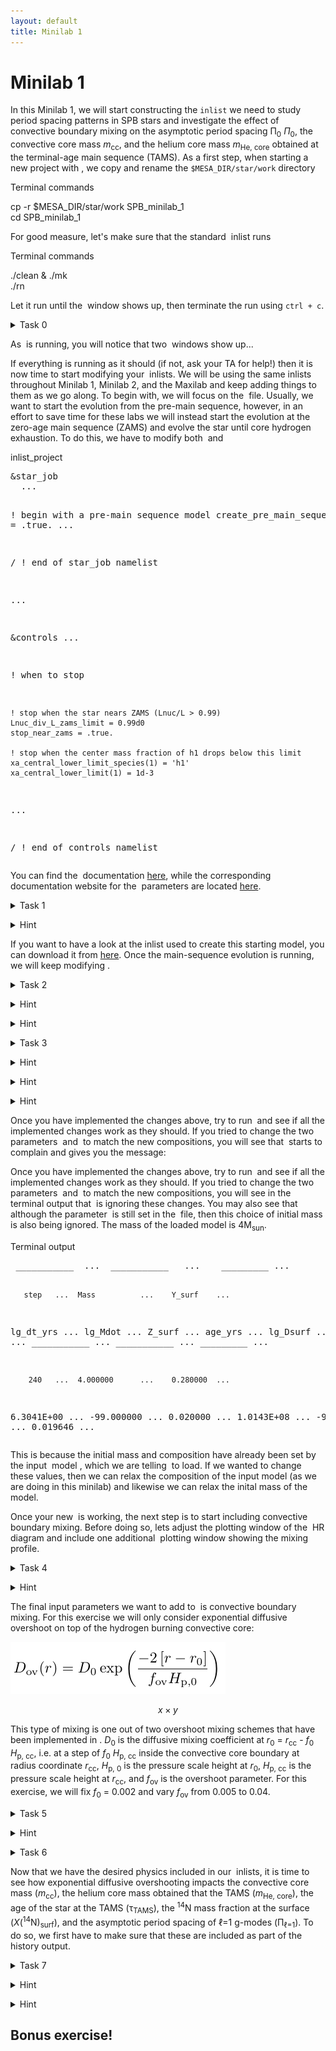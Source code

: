 ```yaml
---
layout: default
title: Minilab 1
---
```

# Minilab 1

In this Minilab 1, we will start constructing the `inlist` we need to study period spacing patterns in SPB stars and investigate the effect of convective boundary mixing on the asymptotic period spacing &Pi;<sub>0</sub> $\Pi_0$, the convective core mass <i>m</i><sub>cc</sub>, and the helium core mass <i>m</i><sub>He, core</sub> obtained at the terminal-age main sequence (TAMS). As a first step, when starting a new project with <math>MESA</math>, we copy and rename the `$MESA_DIR/star/work` directory

<div class="terminal-title"> Terminal commands </div> 
<div class="terminal">
  <p>cp -r $MESA_DIR/star/work SPB_minilab_1 <br>
  cd SPB_minilab_1</p>
</div>

For good measure, let's make sure that the standard <math>MESA</math> inlist runs
<div class="terminal-title"> Terminal commands </div> 
<div class="terminal">
  <p>./clean & ./mk <br>
  ./rn</p>
</div>


Let it run until the <math>pgstar</math> window shows up, then terminate the run using `ctrl + c`. 

<task><details>
<summary>Task 0</summary><p>
Copy and rename the <code>$MESA_DIR/star/work</code> directory as demonstrated above, then compile and run <math>MESA</math> to check that everything is running as it should.
</p></details></task>

As <math>MESA</math> is running, you will notice that two <math>pgstar</math> windows show up...

If everything is running as it should (if not, ask your TA for help!) then it is now time to start modifying your <math>MESA</math> inlists. We will be using the same inlists throughout Minilab 1, Minilab 2, and the Maxilab and keep adding things to them as we go along. To begin with, we will focus on the <math>inlist_project</math> file. Usually, we want to start the evolution from the pre-main sequence, however, in an effort to save time for these labs we will instead start the evolution at the zero-age main sequence (ZAMS) and evolve the star until core hydrogen exhaustion. To do this, we have to modify both <math>&star_job</math> and <math>&controls</math>

<div class="filetext-title"> inlist_project </div> 
<div class="filetext"><p><pre class="pre-filetext">
&star_job
  ...

  ! begin with a pre-main sequence model
    create_pre_main_sequence_model = .true.
  ...

/ ! end of star_job namelist

...

&controls
  ...

  ! when to stop

    ! stop when the star nears ZAMS (Lnuc/L > 0.99)
    Lnuc_div_L_zams_limit = 0.99d0
    stop_near_zams = .true.

    ! stop when the center mass fraction of h1 drops below this limit
    xa_central_lower_limit_species(1) = 'h1'
    xa_central_lower_limit(1) = 1d-3

  ...

/ ! end of controls namelist
</pre></p></div>

You can find the <math>&star_job</math> documentation [here](https://docs.mesastar.org/en/release-r23.05.1/reference/star_job.html), while the corresponding documentation website for the <math>&controls</math> parameters are located [here](https://docs.mesastar.org/en/release-r23.05.1/reference/controls.html).

<task><details>
<summary>Task 1</summary><p>
Modify the <math>&star_job</math> and <math>&controls</math> sections of <math>inlist_project</math> to start the evolution at the ZAMS by loading in the provided ZAMS model <a href="https://www.dropbox.com/s/o3djdn8d98rlln1/SPB_ZAMS_Y0.28_Z0.02.mod?dl=0">SPB_ZAMS_Y0.28_Z0.02.mod</a> for a 4M<sub>sun</sub> star and stop the evolution when the core <sup>1</sup>H mass fraction drops below 0.001. Also include an abundance window to the <math>pgstar</math> output, then try to evolve the star.
</p></details></task>

<hint><details>
<summary> Hint </summary><p>
The parameters that need to be changed are <code>create_pre_main_sequence_model</code> (<math>&star_job</math>) and <code>stop_near_zams</code>(<math>&controls</math>), while two additional parameters (<code>load_saved_model(</code> and <code>load_model_filename</code>) have to be included in <math>\&star_job</math> to load the <math>SPB_ZAMS_Y0.28_Z0.02.mod</math> file. To plot the abundance window, add <code>Abundance_win_flag = .true.</code> to <math>inlist_pgstar</math>.
</p></details></hint>

If you want to have a look at the inlist used to create this starting model, you can download it from [here](https://www.dropbox.com/s/elxoxppd67ojmtz/inlist_ZAMS_Y0.28_Z0.02?dl=0).
Once the main-sequence evolution is running, we will keep modifying <math>inlist_project</math>.

<task><details>
<summary>Task 2</summary><p>
What is the default nuclear network used by <math>MESA</math>? Change this in the <math>&star_job</math> section of <math>inlist_project</math> so <math>pp_cno_extras_o18_ne22.net</math> is used instead. Also include an abundance window to the <math>pgstar</math> output. What happens to the abundance <math>pgstar</math> window when you change the network?
</p></details></task>

<hint><details>
<summary> Hint </summary><p>
The parameters that need to be added in <math>inlist_project</math> are <code>change_net</code> and <code>new_net_name</code>.
</p></details></hint>

<hint><details>
<summary> Hint </summary><p>
Prior to changing the network, you can find out what the name of the default nuclear network is by running <math>MESA</math> and looking at the terminal output. Alternatively, you can look at the parameter <math>default_net_name</math> in the <a href="https://docs.mesastar.org/en/release-r23.05.1/reference/controls.html#nuclear-reaction-controls">nuclear networks controls</a> section of the <math>controls</math> documentation webpage.
</p></details></hint>


<task><details>
<summary>Task 3</summary><p>
Make the following additional changes to <math>inlist_project</math>. The text in the parenthesis indicate where in the <math>inlist_project</math> file the required changes have to be made.
</p>
<ul>
<li> Change the output LOGS directory to LOGS/4Msun_0fov (<math>&controls</math>). </li>
<li> Relax the composition to <i>X</i>=0.71, <i>Y</i>=0.276, and <i>Z</i>=0.014 (<math>&star_job</math>, <math>&kap</math>, and <math>&controls</math>). In <math>&controls</math> add the following two parameters: <code>relax_dY = 0.001</code> and <code>relax_dlnZ = 1d-2</code>. These latter two parameters determine how quickly the composition is relaxed to the new desired values of <i>Y</i> and <i>Z</i>. </li>
<li> Use the OP opacity tables for the <a href="https://ui.adsabs.harvard.edu/abs/2009ARA&A..47..481A">Asplund2009</a>  metal mixture (<math>&kap</math>) and make sure to also set the <code>Zbase</code> parameter (<math>&kap</math>) equal to 0.014 so the base metallicity of the opacity tables match the new value of <i>Z</i>. </li>
<li> Set <math>pgstar</math> to pause before terminating (<math>&star_job</math>). </li>
<li> Output history data at every time step instead of every fifth time step (<math>&controls</math>).</li>
</ul>
</details></task>

<hint><details>
<summary> Hint </summary><p>
The parameters that need to be added in <math>&star_job</math> are: <code>&relax_Y</code>, <code>&new_Y</code>, <code>&relax_Z</code>, <code>&new_Z</code>, <code>initial_zfracs</code>, and <code>pause_before_terminate</code>.
</p></details></hint>

<hint><details>
<summary> Hint </summary><p>
The parameters that need to be added in <math>&controls</math> are: <code>log_directory</code>, <code>&relax_dY = 0.001</code>, <code>&relax_dlnZ = 1d-2</code>, and <code>history_interval=1</code>.
</p></details></hint>

<hint><details>
<summary> Hint </summary><p>
Concerning figuring out how to set the <math>kap_file_prefix</math> parameter, you might notice if you look up this parameter on the <math>MESA</math> documentation website that the following options are listed: <math>gn93</math>, <math>gs98</math>, <math>a09</math>, <math>OP_gs98</math>, and <math>OP_a09_nans_removed_by_hand</math>. However, no explanation is given as to what these parameters actually stand for. From the naming of the parameters you might be able to guess which one you have to use, but if you want to be sure then one way to do this is to go to your <math>$MESA_DIR/data/kap_data/</math> directory and look at the files there. In the file names, everything before <math>_z#.#_x#.#.data</math> corresponds to the input options for the <math>kap_file_prefix</math> parameter. If you choose one of the files there and open it, then the first line of the file will give you the explanation and reference to the table.
</p></details></hint>

Once you have implemented the changes above, try to run <math>MESA</math> and see if all the implemented changes work as they should. If you tried to change the two parameters <math>initial_z</math> and <math>initial_y</math> to match the new compositions, you will see that <math>MESA</math> starts to complain and gives you the message:

Once you have implemented the changes above, try to run <math>MESA</math> and see if all the implemented changes work as they should. If you tried to change the two parameters <math>initial_z</math> and <math>initial_y</math> to match the new compositions, you will see in the terminal output that <math>MESA</math> is ignoring these changes. You may also see that although the parameter <math>initial_mass = 15</math> is still set in the <math>inlist_project</math> file, then this choice of initial mass is also being ignored. The mass of the loaded model is 4M<sub>sun</sub>.

<div class="terminal-title"> Terminal output </div> 
<div class="terminal"><pre class="pre-terminal">
 ___________  ...  ___________   ...	_________ ...

       step   ...  Mass          ...	Y_surf    ...
  lg_dt_yrs   ...  lg_Mdot       ...	Z_surf    ...
    age_yrs   ...  lg_Dsurf      ...	Z_cntr    ...
 ___________  ...  ___________   ...	_________ ...
 
        240   ...  4.000000      ...	0.280000  ...
 6.3041E+00   ...  -99.000000    ...	0.020000  ...
 1.0143E+08   ...  -9.311364     ...	0.019646  ...
</pre></div>


This is because the initial mass and composition have already been set by the input <math>MESA</math> model <math>SPB_ZAMS_Y0.28_Z0.02.mod</math>, which we are telling <math>MESA</math> to load. If we wanted to change these values, then we can relax the composition of the input model (as we are doing in this minilab) and likewise we can relax the inital mass of the model.

Once your new <math>inlist_project</math> is working, the next step is to start including convective boundary mixing. Before doing so, lets adjust the plotting window of the <math>pgstar</math> HR diagram and include one additional <math>pgstar</math> plotting window showing the mixing profile.


<task><details>
<summary>Task 4</summary><p>
Zoom in on the MS evolutionary track of the start in the <math>pgstar</math> HR window and include an additional <math>pgstar</math> window showing the mixing profile. 
</p></details></task>

<hint><details>
<summary> Hint </summary><p>
Modify the four input parameters <math>HR_logT_min</math>, <math>HR_logT_max</math>, <math>HR_logL_min</math>, and <math>HR_logL_max</math> in <math>inlist_pgstar</math>. You can do this on the fly while <math>MESA</math> is running. Look up "Mixing window" in the <math>MESA</math> <math>pgstar</math> documentation. The parameter you want to add to <math>inlist_pgstar</math> is <math>Mixing_win_flag</math>.
</p></details></hint>

The final input parameters we want to add to <math>inlist_project</math> is convective boundary mixing. For this exercise we will only consider exponential diffusive overshoot on top of the hydrogen burning convective core: 

<img src="./images/equation_overshoot.png" alt="Equation mixing" >

$$x \times y$$

This type of mixing is one out of two overshoot mixing schemes that have been implemented in <math>MESA</math>. <i>D</i><sub>0</sub> is the diffusive mixing coefficient at <i>r</i><sub>0</sub> = <i>r</i><sub>cc</sub> - <i>f</i><sub>0</sub> <i>H</i><sub>p, cc</sub>, i.e. at a step of <i>f</i><sub>0</sub> <i>H</i><sub>p, cc</sub> inside the convective core boundary at radius coordinate <i>r</i><sub>cc</sub>, <i>H</i><sub>p, 0</sub> is the pressure scale height at <i>r</i><sub>0</sub>, <i>H</i><sub>p, cc</sub> is the pressure scale height at <i>r</i><sub>cc</sub>, and <i>f</i><sub>ov</sub> is the overshoot parameter. For this exercise, we will fix <i>f</i><sub>0</sub> = 0.002 and vary <i>f</i><sub>ov</sub> from 0.005 to 0.04.


<task><details>
<summary>Task 5</summary><p>
Look up the parameters required to include convective boundary mixing (overshoot) in <math>MESA</math>. Include these parameters in <math>inlist_project</math> (<math>&controls</math>), replace the (:) with (1), set the overshoot scheme to exponential on top of the core during hydrogen burning, set <i>D</i><sub>0</sub> = 0.002, and choose a value for <i>f</i><sub>ov</sub> between 0.005 to 0.04. Run <math>MESA</math>. Change the name of your output LOGS directory <math>LOGS/4Msun_#fov</math> so that <math>#</math> corresponds to your choice of <i>f</i><sub>ov</sub>. What happens to the <math>pgstar</math> mixing and HR windows? Note that models with a higher <i>f</i><sub>ov</sub> parameter will take longer to run, so if your laptop is slow make sure to choose a low value and have someone else at your table choose a high value.
</p></details></task>

<hint><details>
<summary> Hint </summary><p>
The parameters to be added to <math>&controls</math> in <math>inlist_project</math> are: <math>overshoot_scheme(1)</math>, <math>overshoot_zone_type(1)</math>, <math>overshoot_zone_loc(1)</math>, <math>overshoot_bdy_loc(1)</math>, <math>overshoot_f(1)</math>, and <math>overshoot_f0(1) = 0.002</math>. <math>overshoot_f(1)</math> is the overshooting parameter that you will be varying.
</p></details></hint>

<task><details>
<summary>Task 6</summary><p>
Include <math>overshoot_D_min = 1d-2</math> in <math>inlist_project</math> (<math>&controls</math>). What happens to the mixing profile shown in your mixing window? What is the default value of <math>overshoot_D_min</math>?
</p></details></task>

Now that we have the desired physics included in our <math>MESA</math> inlists, it is time to see how exponential diffusive overshooting impacts the convective core mass (<i>m</i><sub>cc</sub>), the helium core mass obtained that the TAMS (<i>m</i><sub>He, core</sub>), the age of the star at the TAMS (&tau;<sub>TAMS</sub>), the <sup>14</sup>N mass fraction at the surface (<i>X</i>(<sup>14</sup>N)<sub>surf</sub>), and the asymptotic period spacing of &#8467;=1 g-modes (&Pi;<sub>&#8467;=1</sub>). To do so, we first have to make sure that these are included as part of the history output.

<task><details>
<summary>Task 7</summary><p>
Copy <math>history_columns.list</math> from <math>$MESA_DIR/star/defaults</math> to <math>SPB_minilab_1</math>. Make sure that the following parameters are included in <math>history_columns.list</math>: <math>mass_conv_core</math>, <math>he_core_mass</math>, <math>surface_n14</math>, <math>center_h1</math>,
and <math>delta_Pg</math>. Also add the parameter <code>delta_Pg_mode_freq = 20</code> to your <math>inlist_project</math> file under <math>\&controls</math>.
Run <math>MESA</math> and answer/do the following:
</p>
<ul>
<li> In the  <a href="https://docs.google.com/spreadsheets/d/1KrAoaLLOtSo-p8H_E2XO77FEUni6PugNR7jKK6_I71c/edit#gid=713862144">Google spreadsheet</a> note down your name and choice of <i>f</i><sub>ov</sub>, as well as <i>m</i><sub>He, core</sub>, &tau;<sub>TAMS</sub>, and <i>X</i>(<sup>14</sup>N)<sub>surf</sub> at TAMS. </li>
<li> Find the value of &Pi;<sub>&#8467;=1</sub> and <i>m</i><sub>cc</sub> at <math>center_h1 &sim; 0.35</math> (i.e. halfway through core hydrogen burning) and add these to the Google spreadsheet.</li>
<li> How do these values change for different values of <i>f</i><sub>ov</sub>?</li>
</ul>
</details></task>


<hint><details>
<summary> Hint </summary><p>
The convective core mass (<math>mass_conv_core</math>), helium core mass (<math>he_core_mass</math>), star age (<math>star_age</math>), and center <sup>1</sup>H mass fraction (<math>center_h1</math>) parameters are already included in the history output by default. The only additional ones you have to add are <math>surface_n14</math> and <math>delta_Pg</math>.
</p></details></hint>

<hint><details>
<summary> Hint </summary><p>
When finding the values at <math>center_h1 &sim; 0.35</math> just select the ones that are closest to this value.
</p></details></hint>

## Bonus exercise!

